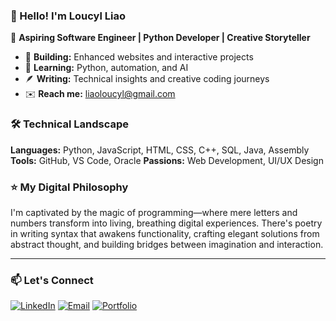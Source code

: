 ### 👋 Hello! I'm Loucyl Liao

👾 **Aspiring Software Engineer | Python Developer | Creative Storyteller**

- 🔭 **Building:** Enhanced websites and interactive projects
- 🌱 **Learning:** Python, automation, and AI
- 🪶 **Writing:** Technical insights and creative coding journeys
- ✉️ **Reach me:** liaoloucyl@gmail.com

### 🛠️ Technical Landscape
**Languages:** Python, JavaScript, HTML, CSS, C++, SQL, Java, Assembly
**Tools:** GitHub, VS Code, Oracle
**Passions:** Web Development, UI/UX Design

### ⭐️ My Digital Philosophy
I'm captivated by the magic of programming—where mere letters and numbers transform into living, breathing digital experiences. There's poetry in writing syntax that awakens functionality, crafting elegant solutions from abstract thought, and building bridges between imagination and interaction.

---

### 📫 Let's Connect
[![LinkedIn](https://img.shields.io/badge/LinkedIn-loucylliao-blue?style=flat&logo=linkedin)](https://linkedin.com/in/loucylliao)
[![Email](https://img.shields.io/badge/Email-liaoloucyl@gmail.com-red?style=flat&logo=gmail)](mailto:liaoloucyl@gmail.com)
[![Portfolio](https://github.com/loucylliao/loucyl/blob/main/icon/shooting-star.png?raw=true)](https://loucylliao.github.io/loucyl/)
